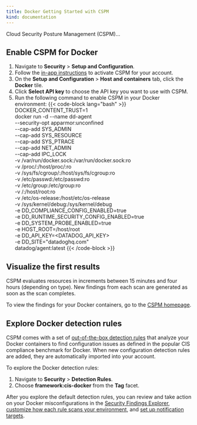```yaml
---
title: Docker Getting Started with CSPM
kind: documentation
---
```


Cloud Security Posture Management (CSPM)...

## Enable CSPM for Docker

1. Navigate to **Security** > **Setup and Configuration**.
2. Follow the [in-app instructions][5] to activate CSPM for your account.
3. On the **Setup and Configuration** > **Host and containers** tab, click the **Docker** tile.
4. Click **Select API key** to choose the API key you want to use with CSPM.
5. Run the following command to enable CSPM in your Docker environment:
{{< code-block lang="bash" >}}
DOCKER_CONTENT_TRUST=1 \
  docker run -d --name dd-agent \
  --security-opt apparmor:unconfined \
  --cap-add SYS_ADMIN \
  --cap-add SYS_RESOURCE \
  --cap-add SYS_PTRACE \
  --cap-add NET_ADMIN \
  --cap-add IPC_LOCK \
  -v /var/run/docker.sock:/var/run/docker.sock:ro \
  -v /proc/:/host/proc/:ro \
  -v /sys/fs/cgroup/:/host/sys/fs/cgroup:ro \
  -v /etc/passwd:/etc/passwd:ro \
  -v /etc/group:/etc/group:ro \
  -v /:/host/root:ro \
  -v /etc/os-release:/host/etc/os-release \
  -v /sys/kernel/debug:/sys/kernel/debug \
  -e DD_COMPLIANCE_CONFIG_ENABLED=true \
  -e DD_RUNTIME_SECURITY_CONFIG_ENABLED=true \
  -e DD_SYSTEM_PROBE_ENABLED=true \
  -e HOST_ROOT=/host/root \
  -e DD_API_KEY=<DATADOG_API_KEY> \
  -e DD_SITE="datadoghq.com" \
  datadog/agent:latest
{{< /code-block >}}

## Visualize the first results

CSPM evaluates resources in increments between 15 minutes and four hours (depending on type). New findings from each scan are generated as soon as the scan completes.

To view the findings for your Docker containers, go to the [CSPM homepage][7].

## Explore Docker detection rules

CSPM comes with a set of [out-of-the-box detection rules][2] that analyze your Docker containers to find configuration issues as defined in the popular CIS compliance benchmark for Docker. When new configuration detection rules are added, they are automatically imported into your account.

To explore the Docker detection rules:

1. Navigate to **Security** > **Detection Rules**.
2. Choose **framework:cis-docker** from the **Tag** facet.

After you explore the default detection rules, you can review and take action on your  Docker misconfigurations in the [Security Findings Explorer][6], [customize how each rule scans your environment][3], and [set up notification targets][4].

[1]: https://docs.datadoghq.com/integrations/azure
[2]: /security_platform/default_rules/#cat-posture-management-infra
[3]: /security_platform/cspm/frameworks_and_benchmarks#customize-how-your-environment-is-scanned-by-each-rule
[4]: /security_platform/cspm/frameworks_and_benchmarks#set-notification-targets-for-detection-rules
[5]: https://app.datadoghq.com/security/configuration
[6]: https://app.datadoghq.com/security/compliance?time=now
[7]: https://app.datadoghq.com/security/compliance/homepage